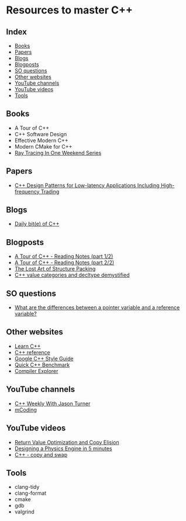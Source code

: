 # Resources to master C++

## Index
* [Books](#books)
* [Papers](#papers)
* [Blogs](#blogs)
* [Blogposts](#blogposts)
* [SO questions](#so-questions)
* [Other websites](#other-websites)
* [YouTube channels](#youtube-channels)
* [YouTube videos](#youtube-videos)
* [Tools](#tools)

## Books
* A Tour of C++
* C++ Software Design
* Effective Modern C++
* Modern CMake for C++
* [Ray Tracing In One Weekend Series](https://raytracing.github.io/)

## Papers
* [C++ Design Patterns for Low-latency Applications Including High-frequency Trading](https://arxiv.org/abs/2309.04259)

## Blogs
* [Daily bit(e) of C++](https://simontoth.substack.com/)

## Blogposts
* [A Tour of C++ - Reading Notes (part 1/2)](https://ianyepan.github.io/posts/cpp-notes-pt1/)
* [A Tour of C++ - Reading Notes (part 2/2)](https://ianyepan.github.io/posts/cpp-notes-pt2/)
* [The Lost Art of Structure Packing](https://www.catb.org/esr/structure-packing/)
* [C++ value categories and decltype demystified](https://www.scs.stanford.edu/~dm/blog/decltype.html)

## SO questions
* [What are the differences between a pointer variable and a reference variable?](https://stackoverflow.com/questions/57483/what-are-the-differences-between-a-pointer-variable-and-a-reference-variable)

## Other websites
* [Learn C++](https://www.learncpp.com/)
* [C++ reference](https://en.cppreference.com/)
* [Google C++ Style Guide](https://google.github.io/styleguide/cppguide.html)
* [Quick C++ Benchmark](https://quick-bench.com/)
* [Compiler Explorer](https://godbolt.org/)

## YouTube channels
* [C++ Weekly With Jason Turner](https://www.youtube.com/@cppweekly)
* [mCoding](https://www.youtube.com/@mCoding)

## YouTube videos
* [Return Value Optimization and Copy Elision](https://www.youtube.com/watch?v=HNYOx-Vh_VA)
* [Designing a Physics Engine in 5 minutes](https://www.youtube.com/watch?v=-_IspRG548E)
* [C++ - copy and swap](https://www.youtube.com/watch?v=7LxepUEcXA4)

## Tools
* clang-tidy
* clang-format
* cmake
* gdb
* valgrind
